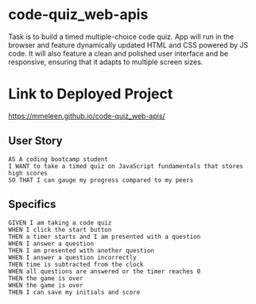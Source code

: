 # code-quiz_web-apis
Task is to build a timed multiple-choice code quiz. App will run in the browser and feature dynamically updated HTML and CSS powered by JS code. It will also feature a clean and polished user interface and be responsive, ensuring that it adapts to multiple screen sizes.

# Link to Deployed Project
https://mmeleen.github.io/code-quiz_web-apis/

## User Story

```
AS A coding bootcamp student
I WANT to take a timed quiz on JavaScript fundamentals that stores high scores
SO THAT I can gauge my progress compared to my peers
```

## Specifics

```
GIVEN I am taking a code quiz
WHEN I click the start button
THEN a timer starts and I am presented with a question
WHEN I answer a question
THEN I am presented with another question
WHEN I answer a question incorrectly
THEN time is subtracted from the clock
WHEN all questions are answered or the timer reaches 0
THEN the game is over
WHEN the game is over
THEN I can save my initials and score
``` 